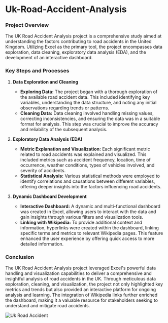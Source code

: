 # Uk-Road-Accident-Analysis
### Project Overview
The UK Road Accident Analysis project is a comprehensive study aimed at understanding the factors contributing to road accidents in the United Kingdom. Utilizing Excel as the primary tool, the project encompasses data exploration, data cleaning, exploratory data analysis (EDA), and the development of an interactive dashboard.

### Key Steps and Processes

1. **Data Exploration and Cleaning**
   - **Exploring Data:** The project began with a thorough exploration of the available road accident data. This included identifying key variables, understanding the data structure, and noting any initial observations regarding trends or patterns.
   - **Cleaning Data:** Data cleaning involved handling missing values, correcting inconsistencies, and ensuring the data was in a suitable format for analysis. This step was crucial to improve the accuracy and reliability of the subsequent analysis.

2. **Exploratory Data Analysis (EDA)**
   - **Metric Explanation and Visualization:** Each significant metric related to road accidents was explained and visualized. This included metrics such as accident frequency, location, time of occurrence, weather conditions, types of vehicles involved, and severity of accidents.
   - **Statistical Analysis:** Various statistical methods were employed to identify correlations and causations between different variables, offering deeper insights into the factors influencing road accidents.

3. **Dynamic Dashboard Development**
   - **Interactive Dashboard:** A dynamic and multi-functional dashboard was created in Excel, allowing users to interact with the data and gain insights through various filters and visualization tools.
   - **Linking with Wikipedia:** To provide additional context and information, hyperlinks were created within the dashboard, linking specific terms and metrics to relevant Wikipedia pages. This feature enhanced the user experience by offering quick access to more detailed information.

### Conclusion
The UK Road Accident Analysis project leveraged Excel's powerful data handling and visualization capabilities to deliver a comprehensive and insightful analysis of road accidents in the UK. Through meticulous data exploration, cleaning, and visualization, the project not only highlighted key metrics and trends but also provided an interactive platform for ongoing analysis and learning. The integration of Wikipedia links further enriched the dashboard, making it a valuable resource for stakeholders seeking to understand and mitigate road accidents.

![Uk Road Accident](https://github.com/farhanxramzan/Uk-Road-Accident-Analysis/assets/170033603/d777d2c8-63fe-4063-9a60-feab7181414f)
